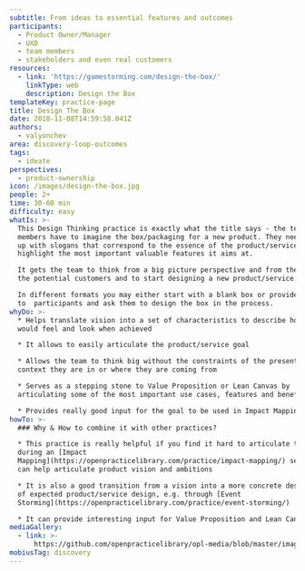 ```yaml
---
subtitle: From ideas to essential features and outcomes
participants:
  - Product Owner/Manager
  - UXD
  - team members
  - stakeholders and even real customers
resources:
  - link: 'https://gamestorming.com/design-the-box/'
    linkType: web
    description: Design the Box
templateKey: practice-page
title: Design The Box
date: 2018-11-08T14:59:58.041Z
authors:
  - valyonchev
area: discovery-loop-outcomes
tags:
  - ideate
perspectives:
  - product-ownership
icon: /images/design-the-box.jpg
people: 2+
time: 30-60 min
difficulty: easy
whatIs: >-
  This Design Thinking practice is exactly what the title says - the team
  members have to imagine the box/packaging for a new product. They need to come
  up with slogans that correspond to the essence of the product/service,
  highlight the most important valuable features it aims at.

  It gets the team to think from a big picture perspective and from the shoes of
  the potential customers and to start designing a new product/service.

  In different formats you may either start with a blank box or provide carton
  to  participants and ask them to design the box in the process.
whyDo: >-
  * Helps translate vision into a set of characteristics to describe how it
  would feel and look when achieved

  * It allows to easily articulate the product/service goal

  * Allows the team to think big without the constraints of the present and the
  context they are in or where they are coming from

  * Serves as a stepping stone to Value Proposition or Lean Canvas by
  articulating some of the most important use cases, features and benefits.

  * Provides really good input for the goal to be used in Impact Mapping
howTo: >-
  ### Why & How to combine it with other practices?

  * This practice is really helpful if you find it hard to articulate the goal
  during an [Impact
  Mapping](https://openpracticelibrary.com/practice/impact-mapping/) session. It
  can help articulate product vision and ambitions

  * It is also a good transition from a vision into a more concrete description
  of expected product/service design, e.g. through [Event
  Storming](https://openpracticelibrary.com/practice/event-storming/)

  * It can provide interesting input for Value Proposition and Lean Canvas
mediaGallery:
  - link: >-
      https://github.com/openpracticelibrary/opl-media/blob/master/images/design-the-box-300x195-1.jpg?raw=true
mobiusTag: discovery
---
```

